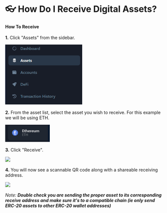 # 👓 How Do I Receive Digital Assets?

#### How To Receive

**1.** Click "Assets" from the sidebar.

![](<../../../.gitbook/assets/image (40) (1).png>)

**2.** From the asset list, select the asset you wish to receive. For this example we will be using ETH.

![](<../../../.gitbook/assets/image (38) (1).png>)

**3.** Click "Receive".

![](<../../../.gitbook/assets/image (60).png>)

**4.** You will now see a scannable QR code along with a shareable receiving address.

![](<../../../.gitbook/assets/image (92).png>)

_Note: **Double check you are sending the proper asset to its corresponding receive address and make sure it's to a compatible chain (ie only send ERC-20 assets to other ERC-20 wallet addresses)**_
